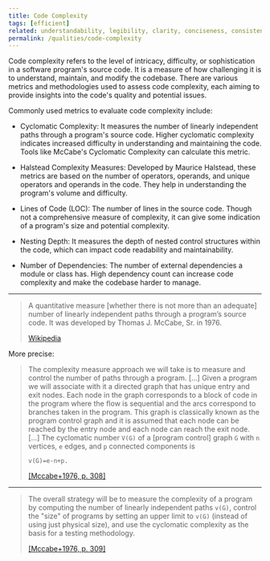 ```yaml
---
title: Code Complexity
tags: [efficient]
related: understandability, legibility, clarity, conciseness, consistency, readability
permalink: /qualities/code-complexity
---
```



Code complexity refers to the level of intricacy, difficulty, or sophistication in a software program's source code. It is a measure of how challenging it is to understand, maintain, and modify the codebase. There are various metrics and methodologies used to assess code complexity, each aiming to provide insights into the code's quality and potential issues.

Commonly used metrics to evaluate code complexity include:

* Cyclomatic Complexity: It measures the number of linearly independent paths through a program's source code. Higher cyclomatic complexity indicates increased difficulty in understanding and maintaining the code. Tools like McCabe's Cyclomatic Complexity can calculate this metric.

* Halstead Complexity Measures: Developed by Maurice Halstead, these metrics are based on the number of operators, operands, and unique operators and operands in the code. They help in understanding the program's volume and difficulty.

* Lines of Code (LOC): The number of lines in the source code. Though not a comprehensive measure of complexity, it can give some indication of a program's size and potential complexity.

* Nesting Depth: It measures the depth of nested control structures within the code, which can impact code readability and maintainability.

* Number of Dependencies: The number of external dependencies a module or class has. High dependency count can increase code complexity and make the codebase harder to manage.

<hr>

>A quantitative measure [whether there is not more than an adequate] number of linearly independent paths through a program’s source code.
>It was developed by Thomas J. McCabe, Sr. in 1976.
>
>[Wikipedia](https://en.wikipedia.org/wiki/Cyclomatic_complexity)


More precise:

>The complexity measure approach we will take is to measure and control the number of paths through a program. [...] Given a program we will associate with it a directed graph that has unique entry and exit nodes. Each node in the graph corresponds to a block of code in the program where the flow is sequential and the arcs correspond to branches taken in the program. This graph is classically known as the program control graph and it is assumed that each node can be reached by the entry node and each node can reach the exit node.
[...] The cyclomatic number `V(G)` of a [program control] graph `G` with `n` vertices, `e` edges, and `p` connected components is
>
>`v(G)=e-n+p.`
>
>[[Mccabe+1976, p. 308]](/references/#mccabe1976complexity)

<hr>

>The overall strategy will be to measure the complexity of a program by computing the number of linearly independent paths `v(G)`, control the "size" of programs by setting an upper limit to `v(G)` (instead of using just physical size), and use the
cyclomatic complexity as the basis for a testing methodology.
>
>[[Mccabe+1976, p. 309]](/references/#mccabe1976complexity)

